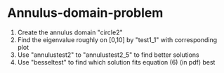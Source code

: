# Annulus-domain-problem
1.  Create the annulus domain "circle2"
2.  Find the eigenvalue roughly on [0,10] by "test1_1" with corresponding plot
3.  Use "annulustest2" to "annulustest2_5" to find better solutions
4.  Use "besseltest" to find which solution fits equation (6) (in pdf) best
